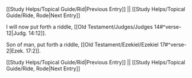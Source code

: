 [[Study Helps/Topical Guide/Rid|Previous Entry]]  ||  [[Study Helps/Topical Guide/Ride, Rode|Next Entry]]

 I will now put forth a riddle, [[Old Testament/Judges/Judges 14#^verse-12|Judg. 14:12]].

 Son of man, put forth a riddle, [[Old Testament/Ezekiel/Ezekiel 17#^verse-2|Ezek. 17:2]].

[[Study Helps/Topical Guide/Rid|Previous Entry]]  ||  [[Study Helps/Topical Guide/Ride, Rode|Next Entry]]